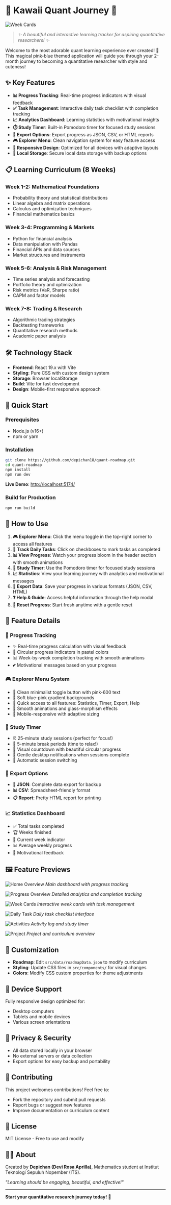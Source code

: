 # 💙 Kawaii Quant Journey 🌸

![Week Cards](Documentation/Card.png)

> _✨ A beautiful and interactive learning tracker for aspiring quantitative researchers! ✨_

Welcome to the most adorable quant learning experience ever created! 🎀 This magical pink-blue themed application will guide you through your 2-month journey to becoming a quantitative researcher with style and cuteness!

## ✨ Key Features

- **📊 Progress Tracking**: Real-time progress indicators with visual feedback
- **✅ Task Management**: Interactive daily task checklist with completion tracking
- **📈 Analytics Dashboard**: Learning statistics with motivational insights
- **⏱️ Study Timer**: Built-in Pomodoro timer for focused study sessions
- **📄 Export Options**: Export progress as JSON, CSV, or HTML reports
- **🎮 Explorer Menu**: Clean navigation system for easy feature access
- **📱 Responsive Design**: Optimized for all devices with adaptive layouts
- **💾 Local Storage**: Secure local data storage with backup options

## 📋 Learning Curriculum (8 Weeks)

### Week 1-2: Mathematical Foundations

- Probability theory and statistical distributions
- Linear algebra and matrix operations
- Calculus and optimization techniques
- Financial mathematics basics

### Week 3-4: Programming & Markets

- Python for financial analysis
- Data manipulation with Pandas
- Financial APIs and data sources
- Market structures and instruments

### Week 5-6: Analysis & Risk Management

- Time series analysis and forecasting
- Portfolio theory and optimization
- Risk metrics (VaR, Sharpe ratio)
- CAPM and factor models

### Week 7-8: Trading & Research

- Algorithmic trading strategies
- Backtesting frameworks
- Quantitative research methods
- Academic paper analysis

## 🛠️ Technology Stack

- **Frontend**: React 19.x with Vite
- **Styling**: Pure CSS with custom design system
- **Storage**: Browser localStorage
- **Build**: Vite for fast development
- **Design**: Mobile-first responsive approach

## 🚀 Quick Start

### Prerequisites

- Node.js (v16+)
- npm or yarn

### Installation

```bash
git clone https://github.com/depichan18/quant-roadmap.git
cd quant-roadmap
npm install
npm run dev
```

**Live Demo**: [http://localhost:5174/](http://localhost:5174/)

### Build for Production

```bash
npm run build
```

## 📖 How to Use

1. **🎮 Explorer Menu**: Click the menu toggle in the top-right corner to access all features
2. **🌸 Track Daily Tasks**: Click on checkboxes to mark tasks as completed
3. **📊 View Progress**: Watch your progress bloom in the header section with smooth animations
4. **🍅 Study Timer**: Use the Pomodoro timer for focused study sessions
5. **📈 Statistics**: View your learning journey with analytics and motivational messages
6. **📄 Export Data**: Save your progress in various formats (JSON, CSV, HTML)
7. **❓ Help & Guide**: Access helpful information through the help modal
8. **🔄 Reset Progress**: Start fresh anytime with a gentle reset

## 🎨 Feature Details

### 🌸 Progress Tracking

- ✨ Real-time progress calculation with visual feedback
- 🎀 Circular progress indicators in pastel colors
- 📊 Week-by-week completion tracking with smooth animations
- 💕 Motivational messages based on your progress

### 🎮 Explorer Menu System

- 🍱 Clean minimalist toggle button with pink-600 text
- 🌈 Soft blue-pink gradient backgrounds
- 🎯 Quick access to all features: Statistics, Timer, Export, Help
- 💫 Smooth animations and glass-morphism effects
- 📱 Mobile-responsive with adaptive sizing

### 🍅 Study Timer

- ⏰ 25-minute study sessions (perfect for focus!)
- 🛀 5-minute break periods (time to relax!)
- 🎯 Visual countdown with beautiful circular progress
- 🔔 Gentle desktop notifications when sessions complete
- 🔄 Automatic session switching

### 📄 Export Options

- **🌸 JSON**: Complete data export for backup
- **📊 CSV**: Spreadsheet-friendly format
- **📋 Report**: Pretty HTML report for printing

### 📈 Statistics Dashboard

- ✅ Total tasks completed
- 🏆 Weeks finished
- 📍 Current week indicator
- 📊 Average weekly progress
- 💖 Motivational feedback

## 🖼️ Feature Previews

![Home Overview](Documentation/Home.png)
_Main dashboard with progress tracking_

![Progress Overview](Documentation/Overview.png)
_Detailed analytics and completion tracking_

![Week Cards](Documentation/Card.png)
_Interactive week cards with task management_

![Daily Task](Documentation/DailyTask.png)
_Daily task checklist interface_

![Activities](Documentation/Activities.png)
_Activity log and study timer_

![Project](Documentation/Project.png)
_Project and curriculum overview_

## 🔧 Customization

- **Roadmap**: Edit `src/data/roadmapData.json` to modify curriculum
- **Styling**: Update CSS files in `src/components/` for visual changes
- **Colors**: Modify CSS custom properties for theme adjustments

## 📱 Device Support

Fully responsive design optimized for:

- Desktop computers
- Tablets and mobile devices
- Various screen orientations

## 🔐 Privacy & Security

- All data stored locally in your browser
- No external servers or data collection
- Export options for easy backup and portability

## 🤝 Contributing

This project welcomes contributions! Feel free to:

- Fork the repository and submit pull requests
- Report bugs or suggest new features
- Improve documentation or curriculum content

## 📄 License

MIT License - Free to use and modify

## 👩‍💻 About

Created by **Depichan (Devi Rosa Aprilla)**, Mathematics student at Institut Teknologi Sepuluh Nopember (ITS).

_"Learning should be engaging, beautiful, and effective!"_

---

**Start your quantitative research journey today!** 🚀
